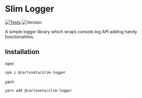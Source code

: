 # Slim Logger

[![Tests](https://github.com/carlos-molero/slim-logger/actions/workflows/test.yml/badge.svg)](https://github.com/carlos-molero/pure-js-mapper/actions/workflows/test.yml)
![Version](https://img.shields.io/badge/Version-0.0.0--beta-blue)

A simple logger library which wraps console.log API adding handy functionalities.

## Installation

npm

```bash
npm i @carlosmta/slim-logger
```

yarn

```bash
yarn add @carlosmta/slim-logger
```
